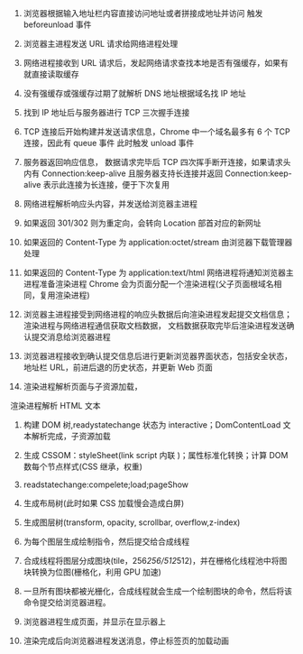<!-- @format -->

1.  浏览器根据输入地址栏内容直接访问地址或者拼接成地址并访问
    触发 beforeunload 事件

2.  浏览器主进程发送 URL 请求给网络进程处理

3.  网络进程接收到 URL 请求后，发起网络请求查找本地是否有强缓存，如果有就直接读取缓存

4.  没有强缓存或强缓存过期了就解析 DNS 地址根据域名找 IP 地址
5.  找到 IP 地址后与服务器进行 TCP 三次握手连接

6.  TCP 连接后开始构建并发送请求信息，Chrome 中一个域名最多有 6 个 TCP 连接，因此有 queue 事件
    此时触发 unload 事件
7.  服务器返回响应信息，
    数据请求完毕后 TCP 四次挥手断开连接，如果请求头内有 Connection:keep-alive 且服务器支持长连接并返回 Connection:keep-alive 表示此连接为长连接，便于下次复用

8.  网络进程解析响应头内容，并发送给浏览器主进程
9.  如果返回 301/302 则为重定向，会转向 Location 部首对应的新网址
10. 如果返回的 Content-Type 为 application:octet/stream 由浏览器下载管理器处理
11. 如果返回的 Content-Type 为 application:text/html 网络进程将通知浏览器主进程准备渲染进程
    Chrome 会为页面分配一个渲染进程(父子页面根域名相同，复用渲染进程)
12. 浏览器主进程接受到网络进程的响应头数据后向渲染进程发起提交文档信息；
    渲染进程与网络进程通信获取文档数据，
    文档数据获取完毕后渲染进程发送确认提交消息给浏览器进程
13. 浏览器进程接收到确认提交信息后进行更新浏览器界面状态，包括安全状态，地址栏 URL，前进后退的历史状态，并更新 Web 页面
14. 渲染进程解析页面与子资源加载，

渲染进程解析 HTML 文本

1. 构建 DOM 树,readystatechange 状态为 interactive；DomContentLoad 文本解析完成，子资源加载
2. 生成 CSSOM：styleSheet(link script 内联 )；属性标准化转换；计算 DOM 数每个节点样式(CSS 继承，权重)
3. readstatechange:compelete;load;pageShow
4. 生成布局树(此时如果 CSS 加载慢会造成白屏)
5. 生成图层树(transform, opacity, scrollbar, overflow,z-index)
6. 为每个图层生成绘制指令，然后提交给合成线程
7. 合成线程将图层分成图块(tile，256*256/512*512)，并在栅格化线程池中将图块转换为位图(栅格化，利用 GPU 加速)
8. 一旦所有图块都被光栅化，合成线程就会生成一个绘制图块的命令，然后将该命令提交给浏览器进程。
9. 浏览器进程生成页面，并显示在显示器上

10. 渲染完成后向浏览器进程发送消息，停止标签页的加载动画
